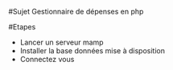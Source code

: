 #Sujet
Gestionnaire de dépenses en php

#Etapes
- Lancer un serveur mamp
- Installer la base données mise à disposition
- Connectez vous 

